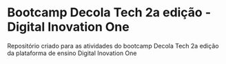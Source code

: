 # Bootcamp Decola Tech 2a edição - Digital Inovation One
Repositório criado para as atividades do bootcamp Decola Tech 2a edição da plataforma de ensino Digital Inovation One
